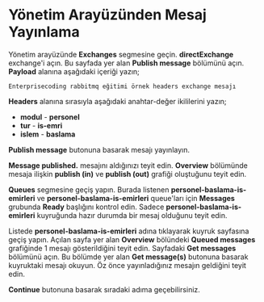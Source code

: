 # Yönetim Arayüzünden Mesaj Yayınlama

Yönetim arayüzünde **Exchanges** segmesine geçin. **directExchange** exchange'i açın. Bu sayfada yer alan **Publish message** bölümünü açın. **Payload** alanına aşağıdaki içeriği yazın;

`Enterprisecoding rabbitmq eğitimi örnek headers exchange mesajı`

**Headers** alanına sırasıyla aşağıdaki anahtar-değer ikililerini yazın;

* **modul** - **personel**
* **tur** - **is-emri**
* **islem** - **baslama**


**Publish message** butonuna basarak mesajı yayınlayın. 

**Message published.** mesajını aldığınızı teyit edin.
**Overview** bölümünde mesaja ilişkin **publish (in)** ve **publish (out)** grafiği oluştuğunu teyit edin.

**Queues** segmesine geçiş yapın. Burada listenen **personel-baslama-is-emirleri** ve **personel-baslama-is-emirleri** queue'ları için **Messages** grubunda **Ready** başlığını kontrol edin. Sadece **personel-baslama-is-emirleri** kuyruğunda hazır durumda bir mesaj olduğunu teyit edin.

Listede **personel-baslama-is-emirleri** adına tıklayarak kuyruk sayfasına geçiş yapın.
Açılan sayfa yer alan **Overview** bölündeki **Queued messages** grafiğinde 1 mesajı gösterildiğini teyit edin. 
Sayfadaki **Get messages** bölümünü açın. Bu bölümde yer alan **Get message(s)** butonuna basarak kuyruktaki mesajı okuyun. Öz önce yayınladığınız mesajın geldiğini teyit edin.

**Continue** butonuna basarak sıradaki adıma geçebilirsiniz.